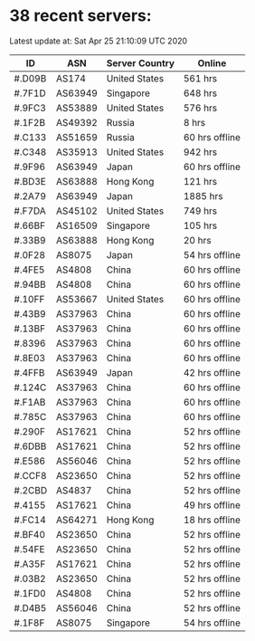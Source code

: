 # 38 recent servers:

Latest update at: Sat Apr 25 21:10:09 UTC 2020

| ID | ASN | Server Country | Online |
| -- | --- | -------------- | ------ |
| #.D09B | AS174 | United States | 561 hrs |
| #.7F1D | AS63949 | Singapore | 648 hrs |
| #.9FC3 | AS53889 | United States | 576 hrs |
| #.1F2B | AS49392 | Russia | 8 hrs |
| #.C133 | AS51659 | Russia | 60 hrs offline |
| #.C348 | AS35913 | United States | 942 hrs |
| #.9F96 | AS63949 | Japan | 60 hrs offline |
| #.BD3E | AS63888 | Hong Kong | 121 hrs |
| #.2A79 | AS63949 | Japan | 1885 hrs |
| #.F7DA | AS45102 | United States | 749 hrs |
| #.66BF | AS16509 | Singapore | 105 hrs |
| #.33B9 | AS63888 | Hong Kong | 20 hrs |
| #.0F28 | AS8075 | Japan | 54 hrs offline |
| #.4FE5 | AS4808 | China | 60 hrs offline |
| #.94BB | AS4808 | China | 60 hrs offline |
| #.10FF | AS53667 | United States | 60 hrs offline |
| #.43B9 | AS37963 | China | 60 hrs offline |
| #.13BF | AS37963 | China | 60 hrs offline |
| #.8396 | AS37963 | China | 60 hrs offline |
| #.8E03 | AS37963 | China | 60 hrs offline |
| #.4FFB | AS63949 | Japan | 42 hrs offline |
| #.124C | AS37963 | China | 60 hrs offline |
| #.F1AB | AS37963 | China | 60 hrs offline |
| #.785C | AS37963 | China | 60 hrs offline |
| #.290F | AS17621 | China | 52 hrs offline |
| #.6DBB | AS17621 | China | 52 hrs offline |
| #.E586 | AS56046 | China | 52 hrs offline |
| #.CCF8 | AS23650 | China | 52 hrs offline |
| #.2CBD | AS4837 | China | 52 hrs offline |
| #.4155 | AS17621 | China | 49 hrs offline |
| #.FC14 | AS64271 | Hong Kong | 18 hrs offline |
| #.BF40 | AS23650 | China | 52 hrs offline |
| #.54FE | AS23650 | China | 52 hrs offline |
| #.A35F | AS17621 | China | 52 hrs offline |
| #.03B2 | AS23650 | China | 52 hrs offline |
| #.1FD0 | AS4808 | China | 52 hrs offline |
| #.D4B5 | AS56046 | China | 52 hrs offline |
| #.1F8F | AS8075 | Singapore | 54 hrs offline |

